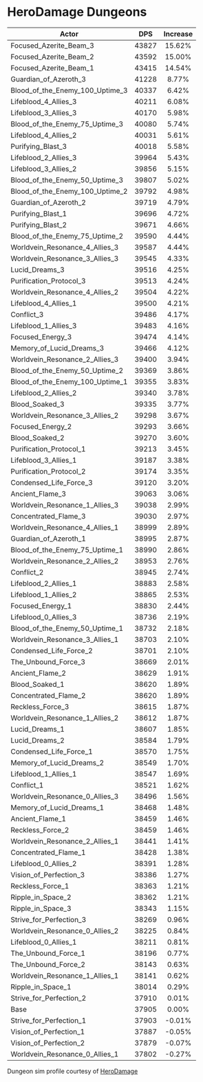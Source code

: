 # HeroDamage Dungeons
| Actor | DPS | Increase |
|---|:---:|:---:|
|Focused_Azerite_Beam_3|43827|15.62%|
|Focused_Azerite_Beam_2|43592|15.00%|
|Focused_Azerite_Beam_1|43415|14.54%|
|Guardian_of_Azeroth_3|41228|8.77%|
|Blood_of_the_Enemy_100_Uptime_3|40337|6.42%|
|Lifeblood_4_Allies_3|40211|6.08%|
|Lifeblood_3_Allies_3|40170|5.98%|
|Blood_of_the_Enemy_75_Uptime_3|40080|5.74%|
|Lifeblood_4_Allies_2|40031|5.61%|
|Purifying_Blast_3|40018|5.58%|
|Lifeblood_2_Allies_3|39964|5.43%|
|Lifeblood_3_Allies_2|39856|5.15%|
|Blood_of_the_Enemy_50_Uptime_3|39807|5.02%|
|Blood_of_the_Enemy_100_Uptime_2|39792|4.98%|
|Guardian_of_Azeroth_2|39719|4.79%|
|Purifying_Blast_1|39696|4.72%|
|Purifying_Blast_2|39671|4.66%|
|Blood_of_the_Enemy_75_Uptime_2|39590|4.44%|
|Worldvein_Resonance_4_Allies_3|39587|4.44%|
|Worldvein_Resonance_3_Allies_3|39545|4.33%|
|Lucid_Dreams_3|39516|4.25%|
|Purification_Protocol_3|39513|4.24%|
|Worldvein_Resonance_4_Allies_2|39504|4.22%|
|Lifeblood_4_Allies_1|39500|4.21%|
|Conflict_3|39486|4.17%|
|Lifeblood_1_Allies_3|39483|4.16%|
|Focused_Energy_3|39474|4.14%|
|Memory_of_Lucid_Dreams_3|39466|4.12%|
|Worldvein_Resonance_2_Allies_3|39400|3.94%|
|Blood_of_the_Enemy_50_Uptime_2|39369|3.86%|
|Blood_of_the_Enemy_100_Uptime_1|39355|3.83%|
|Lifeblood_2_Allies_2|39340|3.78%|
|Blood_Soaked_3|39335|3.77%|
|Worldvein_Resonance_3_Allies_2|39298|3.67%|
|Focused_Energy_2|39293|3.66%|
|Blood_Soaked_2|39270|3.60%|
|Purification_Protocol_1|39213|3.45%|
|Lifeblood_3_Allies_1|39187|3.38%|
|Purification_Protocol_2|39174|3.35%|
|Condensed_Life_Force_3|39120|3.20%|
|Ancient_Flame_3|39063|3.06%|
|Worldvein_Resonance_1_Allies_3|39038|2.99%|
|Concentrated_Flame_3|39030|2.97%|
|Worldvein_Resonance_4_Allies_1|38999|2.89%|
|Guardian_of_Azeroth_1|38995|2.87%|
|Blood_of_the_Enemy_75_Uptime_1|38990|2.86%|
|Worldvein_Resonance_2_Allies_2|38953|2.76%|
|Conflict_2|38945|2.74%|
|Lifeblood_2_Allies_1|38883|2.58%|
|Lifeblood_1_Allies_2|38865|2.53%|
|Focused_Energy_1|38830|2.44%|
|Lifeblood_0_Allies_3|38736|2.19%|
|Blood_of_the_Enemy_50_Uptime_1|38732|2.18%|
|Worldvein_Resonance_3_Allies_1|38703|2.10%|
|Condensed_Life_Force_2|38701|2.10%|
|The_Unbound_Force_3|38669|2.01%|
|Ancient_Flame_2|38629|1.91%|
|Blood_Soaked_1|38620|1.89%|
|Concentrated_Flame_2|38620|1.89%|
|Reckless_Force_3|38615|1.87%|
|Worldvein_Resonance_1_Allies_2|38612|1.87%|
|Lucid_Dreams_1|38607|1.85%|
|Lucid_Dreams_2|38584|1.79%|
|Condensed_Life_Force_1|38570|1.75%|
|Memory_of_Lucid_Dreams_2|38549|1.70%|
|Lifeblood_1_Allies_1|38547|1.69%|
|Conflict_1|38521|1.62%|
|Worldvein_Resonance_0_Allies_3|38496|1.56%|
|Memory_of_Lucid_Dreams_1|38468|1.48%|
|Ancient_Flame_1|38459|1.46%|
|Reckless_Force_2|38459|1.46%|
|Worldvein_Resonance_2_Allies_1|38441|1.41%|
|Concentrated_Flame_1|38428|1.38%|
|Lifeblood_0_Allies_2|38391|1.28%|
|Vision_of_Perfection_3|38386|1.27%|
|Reckless_Force_1|38363|1.21%|
|Ripple_in_Space_2|38362|1.21%|
|Ripple_in_Space_3|38343|1.15%|
|Strive_for_Perfection_3|38269|0.96%|
|Worldvein_Resonance_0_Allies_2|38225|0.84%|
|Lifeblood_0_Allies_1|38211|0.81%|
|The_Unbound_Force_1|38196|0.77%|
|The_Unbound_Force_2|38143|0.63%|
|Worldvein_Resonance_1_Allies_1|38141|0.62%|
|Ripple_in_Space_1|38014|0.29%|
|Strive_for_Perfection_2|37910|0.01%|
|Base|37905|0.00%|
|Strive_for_Perfection_1|37903|-0.01%|
|Vision_of_Perfection_1|37887|-0.05%|
|Vision_of_Perfection_2|37879|-0.07%|
|Worldvein_Resonance_0_Allies_1|37802|-0.27%|

 Dungeon sim profile courtesy of [HeroDamage](https://www.herodamage.com/)